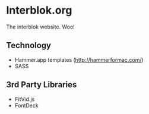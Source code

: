 # Interblok.org
The interblok website. Woo!

## Technology
- Hammer.app templates (http://hammerformac.com/)
- SASS

## 3rd Party Libraries
- FitVid.js
- FontDeck
